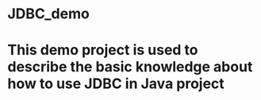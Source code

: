 # JDBC_demo

# This demo project is used to describe the basic knowledge about how to use JDBC in Java project

